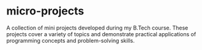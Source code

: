 # micro-projects
A collection of mini projects developed during my B.Tech course. These projects cover a variety of topics and demonstrate practical applications of programming concepts and problem-solving skills.
